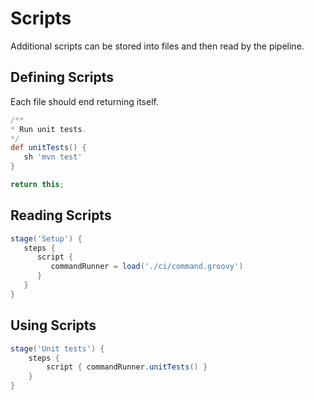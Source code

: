 # Scripts

Additional scripts can be stored into files and then read by the pipeline.

## Defining Scripts

Each file should end returning itself.

```Groovy
/**
* Run unit tests.
*/
def unitTests() {
   sh 'mvn test'
}

return this;
```

## Reading Scripts

```Groovy
stage('Setup') {
   steps {
      script {
         commandRunner = load('./ci/command.groovy')
      }
   }
}
```

## Using Scripts

```Groovy
stage('Unit tests') {
    steps {
        script { commandRunner.unitTests() }
    }
}
```



